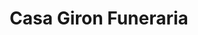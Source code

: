 ---
title: "Casa Giron Funeraria"
url: /quito/casa-giron-funeraria/
shop: directores de funerarias
---